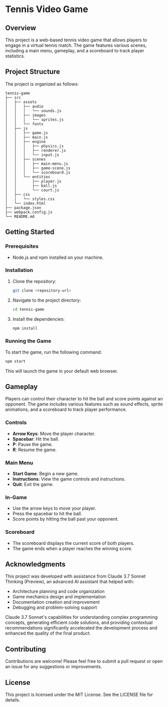 # Tennis Video Game

## Overview
This project is a web-based tennis video game that allows players to engage in a virtual tennis match. The game features various scenes, including a main menu, gameplay, and a scoreboard to track player statistics.

## Project Structure
The project is organized as follows:

```
tennis-game
├── src
│   ├── assets
│   │   ├── audio
│   │   │   └── sounds.js
│   │   ├── images
│   │   │   └── sprites.js
│   │   └── fonts
│   ├── js
│   │   ├── game.js
│   │   ├── main.js
│   │   ├── engine
│   │   │   ├── physics.js
│   │   │   ├── renderer.js
│   │   │   └── input.js
│   │   ├── scenes
│   │   │   ├── main-menu.js
│   │   │   ├── game-scene.js
│   │   │   └── scoreboard.js
│   │   └── entities
│   │       ├── player.js
│   │       ├── ball.js
│   │       └── court.js
│   ├── css
│   │   └── styles.css
│   └── index.html
├── package.json
├── webpack.config.js
└── README.md
```

## Getting Started

### Prerequisites
- Node.js and npm installed on your machine.

### Installation
1. Clone the repository:
   ```bash
   git clone <repository-url>
   ```
2. Navigate to the project directory:
   ```bash
   cd tennis-game
   ```
3. Install the dependencies:
   ```bash
   npm install
   ```

### Running the Game
To start the game, run the following command:
```bash
npm start
```
This will launch the game in your default web browser.

## Gameplay
Players can control their character to hit the ball and score points against an opponent. The game includes various features such as sound effects, sprite animations, and a scoreboard to track player performance.

### Controls
- **Arrow Keys**: Move the player character.
- **Spacebar**: Hit the ball.
- **P**: Pause the game.
- **R**: Resume the game.

### Main Menu
- **Start Game**: Begin a new game.
- **Instructions**: View the game controls and instructions.
- **Quit**: Exit the game.

### In-Game
- Use the arrow keys to move your player.
- Press the spacebar to hit the ball.
- Score points by hitting the ball past your opponent.

### Scoreboard
- The scoreboard displays the current score of both players.
- The game ends when a player reaches the winning score.

## Acknowledgments
This project was developed with assistance from Claude 3.7 Sonnet Thinking (Preview), an advanced AI assistant that helped with:

- Architecture planning and code organization
- Game mechanics design and implementation
- Documentation creation and improvement
- Debugging and problem-solving support

Claude 3.7 Sonnet's capabilities for understanding complex programming concepts, generating efficient code solutions, and providing contextual recommendations significantly accelerated the development process and enhanced the quality of the final product.

## Contributing
Contributions are welcome! Please feel free to submit a pull request or open an issue for any suggestions or improvements.

## License
This project is licensed under the MIT License. See the LICENSE file for details.
